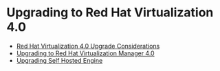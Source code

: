 # Upgrading to Red Hat Virtualization 4.0

* [Red Hat Virtualization 4.0 Upgrade Considerations](Red_Hat_Virtualization_4.0_Upgrade_Considerations)
* [Upgrading to Red Hat Virtualization Manager 4.0](Upgrading_to_Red_Hat_Virtualization_Manager_4.0)
* [Upgrading Self Hosted Engine](Upgrading_Self_Hosted_Engine)
